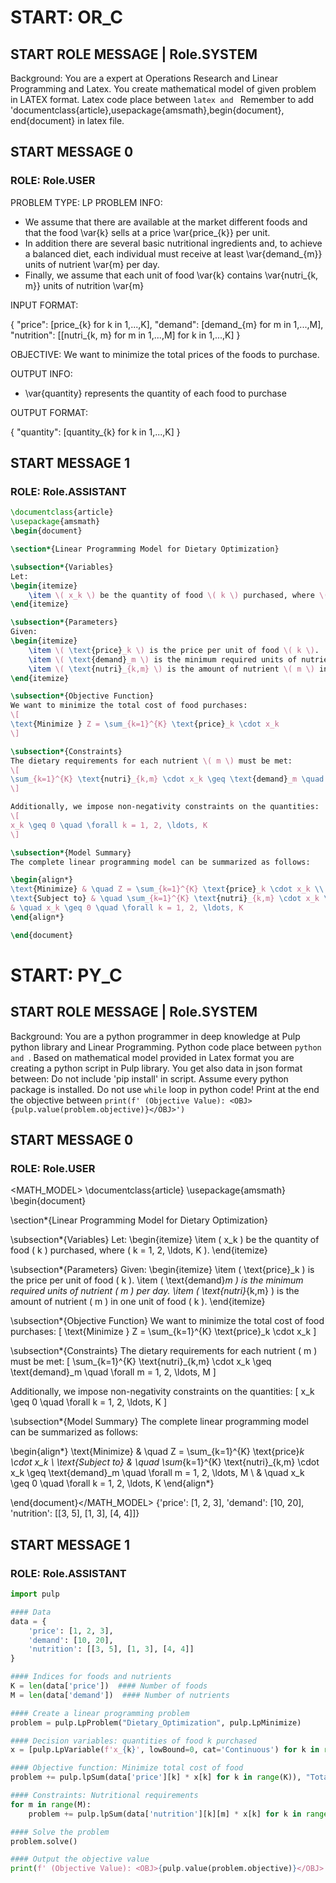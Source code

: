 # START: OR_C 
## START ROLE MESSAGE | Role.SYSTEM 
Background: You are a expert at Operations Research and Linear Programming and Latex. You create mathematical model of given problem in LATEX format. Latex code place between ```latex and ``` Remember to add 'documentclass{article},usepackage{amsmath},begin{document}, end{document} in latex file. 
## START MESSAGE 0 
### ROLE: Role.USER
<DESCRIPTION>
PROBLEM TYPE: LP
PROBLEM INFO:

- We assume that there are available at the market different foods and that the food \var{k} sells at a price \var{price_{k}} per unit. 
- In addition there are several basic nutritional ingredients and, to achieve a balanced diet, each individual must receive at least \var{demand_{m}} units of nutrient \var{m} per day. 
- Finally, we assume that each unit of food \var{k} contains \var{nutri_{k, m}} units of nutrition \var{m}

INPUT FORMAT:

{
	"price": [price_{k} for k in 1,...,K],
	"demand": [demand_{m} for m in 1,...,M],
	"nutrition": [[nutri_{k, m} for m in 1,...,M] for k in 1,...,K]
}


OBJECTIVE: We want to minimize the total prices of the foods to purchase.

OUTPUT INFO:

- \var{quantity} represents the quantity of each food to purchase

OUTPUT FORMAT:

{
	"quantity": [quantity_{k} for k in 1,...,K]
}
</DESCRIPTION>


## START MESSAGE 1 
### ROLE: Role.ASSISTANT
```latex
\documentclass{article}
\usepackage{amsmath}
\begin{document}

\section*{Linear Programming Model for Dietary Optimization}

\subsection*{Variables}
Let:
\begin{itemize}
    \item \( x_k \) be the quantity of food \( k \) purchased, where \( k = 1, 2, \ldots, K \).
\end{itemize}

\subsection*{Parameters}
Given:
\begin{itemize}
    \item \( \text{price}_k \) is the price per unit of food \( k \).
    \item \( \text{demand}_m \) is the minimum required units of nutrient \( m \) per day.
    \item \( \text{nutri}_{k,m} \) is the amount of nutrient \( m \) in one unit of food \( k \).
\end{itemize}

\subsection*{Objective Function}
We want to minimize the total cost of food purchases:
\[
\text{Minimize } Z = \sum_{k=1}^{K} \text{price}_k \cdot x_k
\]

\subsection*{Constraints}
The dietary requirements for each nutrient \( m \) must be met:
\[
\sum_{k=1}^{K} \text{nutri}_{k,m} \cdot x_k \geq \text{demand}_m \quad \forall m = 1, 2, \ldots, M
\]

Additionally, we impose non-negativity constraints on the quantities:
\[
x_k \geq 0 \quad \forall k = 1, 2, \ldots, K
\]

\subsection*{Model Summary}
The complete linear programming model can be summarized as follows:

\begin{align*}
\text{Minimize} & \quad Z = \sum_{k=1}^{K} \text{price}_k \cdot x_k \\
\text{Subject to} & \quad \sum_{k=1}^{K} \text{nutri}_{k,m} \cdot x_k \geq \text{demand}_m \quad \forall m = 1, 2, \ldots, M \\
& \quad x_k \geq 0 \quad \forall k = 1, 2, \ldots, K
\end{align*}

\end{document}
```

# START: PY_C 
## START ROLE MESSAGE | Role.SYSTEM 
Background: You are a python programmer in deep knowledge at Pulp python library and Linear Programming. Python code place between ```python and ```. Based on mathematical model provided in Latex format you are creating a python script in Pulp library. You get also data in json format between: <DATA></DATA> Do not include 'pip install' in script. Assume every python package is installed. Do not use `while` loop in python code! Print at the end the objective between <OBJ></OBJ> `print(f' (Objective Value): <OBJ>{pulp.value(problem.objective)}</OBJ>')` 
## START MESSAGE 0 
### ROLE: Role.USER
<MATH_MODEL>
\documentclass{article}
\usepackage{amsmath}
\begin{document}

\section*{Linear Programming Model for Dietary Optimization}

\subsection*{Variables}
Let:
\begin{itemize}
    \item \( x_k \) be the quantity of food \( k \) purchased, where \( k = 1, 2, \ldots, K \).
\end{itemize}

\subsection*{Parameters}
Given:
\begin{itemize}
    \item \( \text{price}_k \) is the price per unit of food \( k \).
    \item \( \text{demand}_m \) is the minimum required units of nutrient \( m \) per day.
    \item \( \text{nutri}_{k,m} \) is the amount of nutrient \( m \) in one unit of food \( k \).
\end{itemize}

\subsection*{Objective Function}
We want to minimize the total cost of food purchases:
\[
\text{Minimize } Z = \sum_{k=1}^{K} \text{price}_k \cdot x_k
\]

\subsection*{Constraints}
The dietary requirements for each nutrient \( m \) must be met:
\[
\sum_{k=1}^{K} \text{nutri}_{k,m} \cdot x_k \geq \text{demand}_m \quad \forall m = 1, 2, \ldots, M
\]

Additionally, we impose non-negativity constraints on the quantities:
\[
x_k \geq 0 \quad \forall k = 1, 2, \ldots, K
\]

\subsection*{Model Summary}
The complete linear programming model can be summarized as follows:

\begin{align*}
\text{Minimize} & \quad Z = \sum_{k=1}^{K} \text{price}_k \cdot x_k \\
\text{Subject to} & \quad \sum_{k=1}^{K} \text{nutri}_{k,m} \cdot x_k \geq \text{demand}_m \quad \forall m = 1, 2, \ldots, M \\
& \quad x_k \geq 0 \quad \forall k = 1, 2, \ldots, K
\end{align*}

\end{document}</MATH_MODEL>
<DATA>
{'price': [1, 2, 3], 'demand': [10, 20], 'nutrition': [[3, 5], [1, 3], [4, 4]]}</DATA>


## START MESSAGE 1 
### ROLE: Role.ASSISTANT
```python
import pulp

#### Data
data = {
    'price': [1, 2, 3],
    'demand': [10, 20],
    'nutrition': [[3, 5], [1, 3], [4, 4]]
}

#### Indices for foods and nutrients
K = len(data['price'])  #### Number of foods
M = len(data['demand'])  #### Number of nutrients

#### Create a linear programming problem
problem = pulp.LpProblem("Dietary_Optimization", pulp.LpMinimize)

#### Decision variables: quantities of food k purchased
x = [pulp.LpVariable(f'x_{k}', lowBound=0, cat='Continuous') for k in range(K)]

#### Objective function: Minimize total cost of food
problem += pulp.lpSum(data['price'][k] * x[k] for k in range(K)), "Total_Cost"

#### Constraints: Nutritional requirements
for m in range(M):
    problem += pulp.lpSum(data['nutrition'][k][m] * x[k] for k in range(K)) >= data['demand'][m], f"Nutrient_{m+1}_Requirement"

#### Solve the problem
problem.solve()

#### Output the objective value
print(f' (Objective Value): <OBJ>{pulp.value(problem.objective)}</OBJ>')
```


